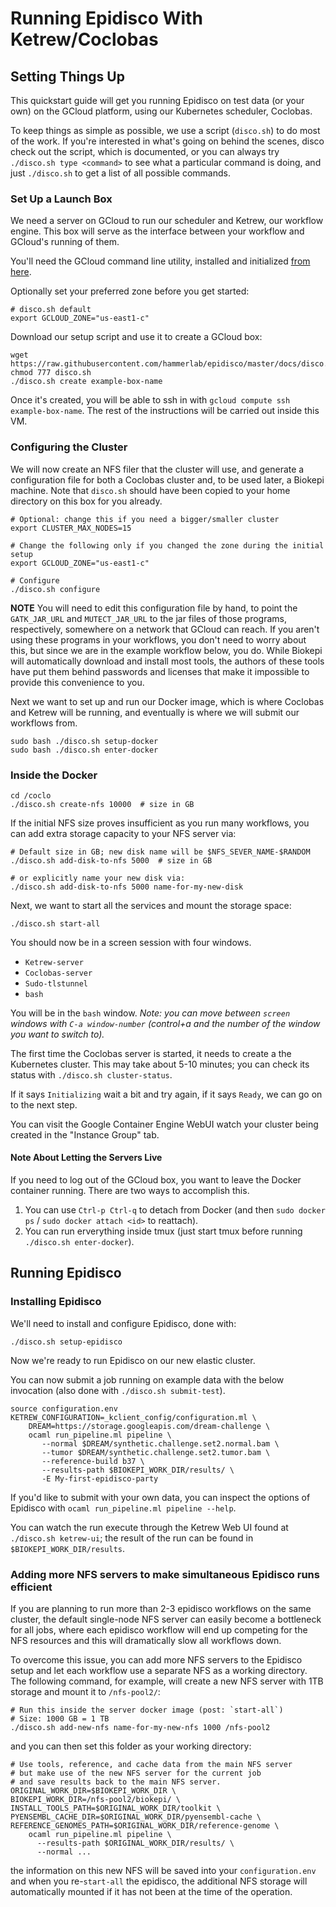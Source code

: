# Running Epidisco With Ketrew/Coclobas

## Setting Things Up

This quickstart guide will get you running Epidisco on test data (or your own)
on the GCloud platform, using our Kubernetes scheduler, Coclobas.

To keep things as simple as possible, we use a script (`disco.sh`) to do most
of the work. If you're interested in what's going on behind the scenes, disco
check out the script, which is documented, or you can always try `./disco.sh
type <command>` to see what a particular command is doing, and just
`./disco.sh` to get a list of all possible commands.

### Set Up a Launch Box

We need a server on GCloud to run our scheduler and Ketrew, our workflow
engine. This box will serve as the interface between your workflow and GCloud's running
of them.

You'll need the GCloud command line utility, installed and initialized
[from here](https://cloud.google.com/sdk/downloads#interactive).

Optionally set your preferred zone before you get started:

```shell
# disco.sh default
export GCLOUD_ZONE="us-east1-c"
```

Download our setup script and use it to create a GCloud box:

```shell
wget https://raw.githubusercontent.com/hammerlab/epidisco/master/docs/disco.sh
chmod 777 disco.sh
./disco.sh create example-box-name
```

Once it's created, you will be able to ssh in with `gcloud compute ssh
example-box-name`. The rest of the instructions will be carried out inside this
VM.


### Configuring the Cluster

We will now create an NFS filer that the cluster will use, and generate a
configuration file for both a Coclobas cluster and, to be used later, a Biokepi
machine. Note that `disco.sh` should have been copied to your home directory on
this box for you already.

```shell
# Optional: change this if you need a bigger/smaller cluster
export CLUSTER_MAX_NODES=15

# Change the following only if you changed the zone during the initial setup
export GCLOUD_ZONE="us-east1-c"

# Configure
./disco.sh configure
```

**NOTE** You will need to edit this configuration file by hand, to point the
`GATK_JAR_URL` and `MUTECT_JAR_URL` to the jar files of those programs,
respectively, somewhere on a network that GCloud can reach. If you aren't using
these programs in your workflows, you don't need to worry about this, but since
we are in the example workflow below, you do. While Biokepi will automatically
download and install most tools, the authors of these tools have put them behind
passwords and licenses that make it impossible to provide this convenience to
you.

Next we want to set up and run our Docker image, which is where Coclobas and
Ketrew will be running, and eventually is where we will submit our workflows
from.

```shell
sudo bash ./disco.sh setup-docker
sudo bash ./disco.sh enter-docker
```

### Inside the Docker

```shell
cd /coclo
./disco.sh create-nfs 10000  # size in GB
```

If the initial NFS size proves insufficient as you run many workflows,
you can add extra storage capacity to your NFS server via:

```shell
# Default size in GB; new disk name will be $NFS_SEVER_NAME-$RANDOM
./disco.sh add-disk-to-nfs 5000  # size in GB

# or explicitly name your new disk via:
./disco.sh add-disk-to-nfs 5000 name-for-my-new-disk
```

Next, we want to start all the services and mount the storage space:

```shell
./disco.sh start-all
```

You should now be in a screen session with four windows.

- `Ketrew-server`
- `Coclobas-server`
- `Sudo-tlstunnel`
- `bash`

You will be in the `bash` window. 
*Note: you can move between `screen` windows with `C-a window-number` 
(control+a and the number of the window you want to switch to).*

The first time the Coclobas server is started, it needs to create a the
Kubernetes cluster. This may take about 5-10 minutes; you can check its status
with `./disco.sh cluster-status`.

If it says `Initializing` wait a bit and try again, if it says `Ready`, we can
go on to the next step.

You can visit the Google Container Engine WebUI watch your cluster being
created in the "Instance Group" tab.

#### Note About Letting the Servers Live

If you need to log out of the GCloud box, you want to leave the Docker container
running. There are two ways to accomplish this.

1. You can use `Ctrl-p Ctrl-q` to detach from Docker (and then `sudo docker ps`
   / `sudo docker attach <id>` to reattach).
2. You can run erverything inside tmux (just start tmux before running `./disco.sh enter-docker`).

## Running Epidisco

### Installing Epidisco

We'll need to install and configure Epidisco, done with:

```shell
./disco.sh setup-epidisco
```

Now we're ready to run Epidisco on our new elastic cluster.

You can now submit a job running on example data with the below invocation (also
done with `./disco.sh submit-test`).

```shell
source configuration.env
KETREW_CONFIGURATION=_kclient_config/configuration.ml \
    DREAM=https://storage.googleapis.com/dream-challenge \
    ocaml run_pipeline.ml pipeline \
       --normal $DREAM/synthetic.challenge.set2.normal.bam \
       --tumor $DREAM/synthetic.challenge.set2.tumor.bam \
       --reference-build b37 \
       --results-path $BIOKEPI_WORK_DIR/results/ \
       -E My-first-epidisco-party
```

If you'd like to submit with your own data, you can inspect the options of
 Epidisco with `ocaml run_pipeline.ml pipeline --help`.

You can watch the run execute through the Ketrew Web UI found at `./disco.sh
ketrew-ui`; the result of the run can be found in `$BIOKEPI_WORK_DIR/results`.

### Adding more NFS servers to make simultaneous Epidisco runs efficient

If you are planning to run more than 2-3 epidisco workflows on the same cluster,
the default single-node NFS server can easily become a bottleneck for all jobs,
where each epidisco workflow will end up competing for the NFS resources and
this will dramatically slow all workflows down.

To overcome this issue, you can add more NFS servers to the Epidisco setup
and let each workflow use a separate NFS as a working directory. The following
command, for example, will create a new NFS server with 1TB storage and mount
it to `/nfs-pool2/`:

```
# Run this inside the server docker image (post: `start-all`)
# Size: 1000 GB = 1 TB
./disco.sh add-new-nfs name-for-my-new-nfs 1000 /nfs-pool2
```

and you can then set this folder as your working directory:

```
# Use tools, reference, and cache data from the main NFS server
# but make use of the new NFS server for the current job
# and save results back to the main NFS server.
ORIGINAL_WORK_DIR=$BIOKEPI_WORK_DIR \
BIOKEPI_WORK_DIR=/nfs-pool2/biokepi/ \
INSTALL_TOOLS_PATH=$ORIGINAL_WORK_DIR/toolkit \
PYENSEMBL_CACHE_DIR=$ORIGINAL_WORK_DIR/pyensembl-cache \
REFERENCE_GENOMES_PATH=$ORIGINAL_WORK_DIR/reference-genome \
    ocaml run_pipeline.ml pipeline \
      --results-path $ORIGINAL_WORK_DIR/results/ \
      --normal ...
```

the information on this new NFS will be saved into your `configuration.env`
and when you re-`start-all` the epidisco, the additional NFS storage will
automatically mounted if it has not been at the time of the operation.